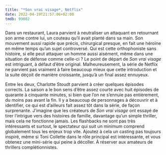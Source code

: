 ```yaml
---
title: "*Son vrai visage*, Netflix"
date: 2022-04-19T21:57:06+02:00
tmdb: 99002
---
```


Dans un restaurant, Laura parvient à neutraliser un attaquant en retournant son arme contre lui, un couteau qu’il avait planté dans sa main. Son mouvement aussi rapide que précis, chirurgical presque, en fait une héroïne en même temps qu’un sujet controversé. Qui est cette orthophoniste sans histoire, si elle peut attaquer un homme aussi aisément, même dans une situation de défense comme celle-ci ? Le point de départ de *Son vrai visage* est intriguant, à défaut d’être original. Malheureusement, la série de Netflix ne parvient pas vraiment à faire beaucoup mieux que cette introduction et la suite déçoit de manière croissante, jusqu’à un final assez ennuyeux. 

Entre les deux, Charlotte Stoudt parvient à créer quelques épisodes corrects. La saison a le bon sens d’être assez courte avec huit épisodes de quarante à cinquante minutes, si bien que l’on ne s’ennuie pas entièrement, du moins pas avant la fin. Il y a beaucoup de personnages à découvrir et à identifier, ce qui est d’ailleurs fait assez tôt dans la série, de façon surprenante. J’imagine que les créateurs de *Son vrai visage* ont essayé de tirer l’intrigue vers des histoires de famille, davantage qu’un simple thriller, mais cela ne fonctionne jamais. Les flashbacks ne sont pas très intéressants et surtout, le spectateur qui suit un minimum comprend globalement tous les enjeux trop vite. Ajoutez à cela un casting pas toujours inspiré, même si Toni Collette dans le rôle principal est intéressante, et vous obtenez une mini-série qui peine à décoller. À réserver aux amateurs de thrillers complétionnistes. 

